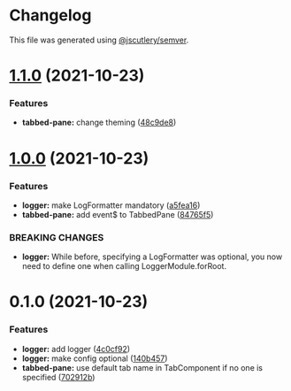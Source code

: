 # Changelog

This file was generated using [@jscutlery/semver](https://github.com/jscutlery/semver).

# [1.1.0](https://github.com/manfredsteyer/nx-libs/compare/v1.0.0...v1.1.0) (2021-10-23)


### Features

* **tabbed-pane:** change theming ([48c9de8](https://github.com/manfredsteyer/nx-libs/commit/48c9de8a5d890348ec034a67f9417514ae75fde6))



# [1.0.0](https://github.com/manfredsteyer/nx-libs/compare/v0.1.0...v1.0.0) (2021-10-23)


### Features

* **logger:** make LogFormatter mandatory ([a5fea16](https://github.com/manfredsteyer/nx-libs/commit/a5fea1606cd458a26df1dbe1283abb561468f32b))
* **tabbed-pane:** add event$ to TabbedPane ([84765f5](https://github.com/manfredsteyer/nx-libs/commit/84765f53ff25a3cc6d317eba2a5a320be7011cc4))


### BREAKING CHANGES

* **logger:** While before, specifying a LogFormatter was optional,
you now need to define one when calling LoggerModule.forRoot.



# 0.1.0 (2021-10-23)


### Features

* **logger:** add logger ([4c0cf92](https://github.com/manfredsteyer/nx-libs/commit/4c0cf92dd11a5c14d47a87d19cd1bf156b25b229))
* **logger:** make config optional ([140b457](https://github.com/manfredsteyer/nx-libs/commit/140b457202df9c4738de328d91beaf0904cd7421))
* **tabbed-pane:** use default tab name in TabComponent if no one is specified ([702912b](https://github.com/manfredsteyer/nx-libs/commit/702912b4ed1f6f81c5e14679f6ab461bed511286))

